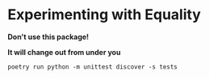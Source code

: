 # Experimenting with Equality


**Don't use this package!**

**It will change out from under you**

```
poetry run python -m unittest discover -s tests
```
